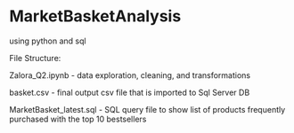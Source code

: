 # MarketBasketAnalysis
using python and sql

File Structure:

Zalora_Q2.ipynb - data exploration, cleaning, and transformations

basket.csv -  final output csv file that is imported to Sql Server DB

MarketBasket_latest.sql - SQL query file to show list of products frequently purchased with the top 10 bestsellers
